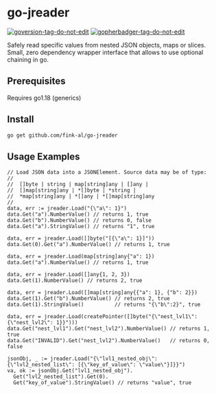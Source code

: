 # go-jreader

[![goversion-tag-do-not-edit](https://img.shields.io/badge/Go%20Version-1.18-blue.svg)](https://shields.io/)
<a href='https://github.com/jpoles1/gopherbadger' target='_blank'>![gopherbadger-tag-do-not-edit](https://img.shields.io/badge/Go%20Coverage-65%25-brightgreen.svg?longCache=true&style=flat)</a>

Safely read specific values from nested JSON objects, maps or slices.
Small, zero dependency wrapper interface that allows to use optional chaining in go.

## Prerequisites

Requires go1.18 (generics)

## Install

```bash
go get github.com/fink-al/go-jreader
```

## Usage Examples

```golang
// Load JSON data into a JSONElement. Source data may be of type:
//
//  []byte | string | map[string]any | []any |
//  []map[string]any | *[]byte | *string |
//  *map[string]any | *[]any | *[]map[string]any
//
data, err := jreader.Load("{\"a\": 1}")
data.Get("a").NumberValue() // returns 1, true
data.Get("b").NumberValue() // returns 0, false
data.Get("a").StringValue() // returns "1", true

data, err = jreader.Load([]byte("[{\"a\": 1}]"))
data.Get(0).Get("a").NumberValue() // returns 1, true

data, err = jreader.Load(map[string]any{"a": 1})
data.Get("a").NumberValue() // returns 1, true

data, err = jreader.Load([]any{1, 2, 3})
data.Get(1).NumberValue() // returns 2, true

data, err = jreader.Load([]map[string]any{{"a": 1}, {"b": 2}})
data.Get(1).Get("b").NumberValue() // returns 2, true
data.Get(1).StringValue()          // returns "{\"b\":2}", true

data, err = jreader.Load(createPointer([]byte("{\"nest_lvl1\": {\"nest_lvl2\": 1}}")))
data.Get("nest_lvl1").Get("nest_lvl2").NumberValue() // returns 1, true
data.Get("INVALID").Get("nest_lvl2").NumberValue()   // returns 0, false

jsonObj, _ := jreader.Load("{\"lvl1_nested_obj\": {\"lvl2_nested_list\": [{\"key_of_value\": \"value\"}]}}")
va, ok := jsonObj.Get("lvl1_nested_obj").
  Get("lvl2_nested_list").Get(0).
  Get("key_of_value").StringValue() // returns "value", true

```
